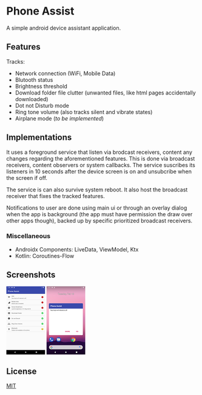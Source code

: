 # Phone Assist

A simple android device assistant application.

## Features

Tracks:
* Network connection (WiFi, Mobile Data)
* Blutooth status
* Brightness threshold
* Download folder file clutter (unwanted files, like html pages accidentally downloaded)
* Dot not Disturb mode
* Ring tone volume (also tracks silent and vibrate states)
* Airplane mode (*to be implemented*)

## Implementations
It uses a foreground service that listen via brodcast receivers, content any changes regarding the aforementioned features. This is done via broadcast receivers, content observers or system callbacks. The service suscribes its listeners in 10 seconds after the device screen is on and unsubcribe when the screen if off.

The service is can also survive system reboot. It also host the broadcast receiver that fixes the tracked features.

Notifications to user are done using main ui or through an overlay dialog when the app is background (the app must have permission the draw over other apps though), backed up by specific prioritized broadcast receivers.

### Miscellaneous
* Androidx Components: LiveData, ViewModel, Ktx
* Kotlin: Coroutines-Flow

## Screenshots
![](screenshots/ui.png) ![](screenshots/ui_overlay.png)

## License
[MIT](https://choosealicense.com/licenses/mit/)